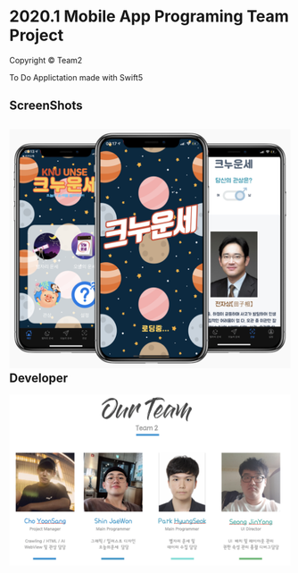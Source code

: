 # 2020.1 Mobile App Programing Team Project

Copyright © Team2

To Do Applictation made with Swift5


ScreenShots
------------
![Readme1](./img/Readme1.png)
Developer
------------
![Readme2](./img/Readme2.png)
